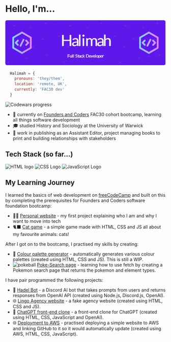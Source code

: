 # Hello, I'm...

![Halimah Full Stack Developer](/img/github-header-image.png)

```js
  Halimah = {
    pronouns: 'they/them',
    location: 'remote, UK',
    currently: 'FAC30 dev'
  }
```

![Codewars progress](https://www.codewars.com/users/halimahexe/badges/micro)
- 🌱 currently on [Founders and Coders](https://www.foundersandcoders.com) FAC30 cohort bootcamp, learning all things software development
- 🎓 studied History and Sociology at the University of Warwick
- 💼 work in publishing as an Assistant Editor, project managing books to print and building relationships with stakeholders

## Tech Stack (so far...)

![HTML logo](https://img.shields.io/badge/HTML5-E34F26?style=for-the-badge&logo=html5&logoColor=white) ![CSS Logo](https://img.shields.io/badge/CSS3-1572B6?style=for-the-badge&logo=css3&logoColor=white) ![JavaScript Logo](https://img.shields.io/badge/JavaScript-F7DF1E?style=for-the-badge&logo=javascript&logoColor=black)

## My Learning Journey

I learned the basics of web development on [freeCodeCamp](https://www.freecodecamp.org) and built on this by completing the prerequisites for Founders and Coders software foundation bootcamp:

- 🧑‍💻 [Personal website](https://halimahexe.github.io/FAC-Website) - my first project explaining who I am and why I want to move into tech
- 🐈‍⬛ [Cat game](https://halimahexe.github.io/Cat-Game) - a simple game made with HTML, CSS and JS all about my favourite animals: cats!

After I got on to the bootcamp, I practised my skills by creating:

- 🎨 [Colour palette generator](https://halimahexe.github.io/ColourPalette) - automatically generates various colour palettes (created using HTML, CSS and JS). This is still a WIP.
- <img src="https://upload.wikimedia.org/wikipedia/commons/thumb/5/53/Pok%C3%A9_Ball_icon.svg/240px-Pok%C3%A9_Ball_icon.svg.png" alt="pokeball" height="16px" width="16px"> [Poke-Search page](https://halimahexe.github.io/poke-search) - learning how to use fetch by creating a Pokemon search page that returns the pokemon and element types.

I have pair programmed the following projects:
- 🤖 [Hadel Bot](https://github.com/fac30/discord-ai-bot--halimah-adel) - a Discord AI bot that takes prompts from users and returns responses from OpenAI API (created using Node.js, Discord.js, OpenAI).
- 🌐 [Lingo Agency website](https://fac30.github.io/Agency-Phoenix-Halimah) - a fake agency website (created using HTML, CSS and JS).
- 🤖 [ChatGPT front-end clone](https://fac30.github.io/chatgpt-clone--halimah-andrei-adriana-loza) - a front-end clone for ChatGPT (created using HTML, CSS, JavaScript and OpenAI).
- 🌐 [Deployment to AWS](https://github.com/fac30/halimah-kieran-oleg-andrei-unschool-aws) - practised deploying a simple website to AWS and linking GitHub to it so it would automatically update (created using AWS, HTML, CSS, JavaScript).
